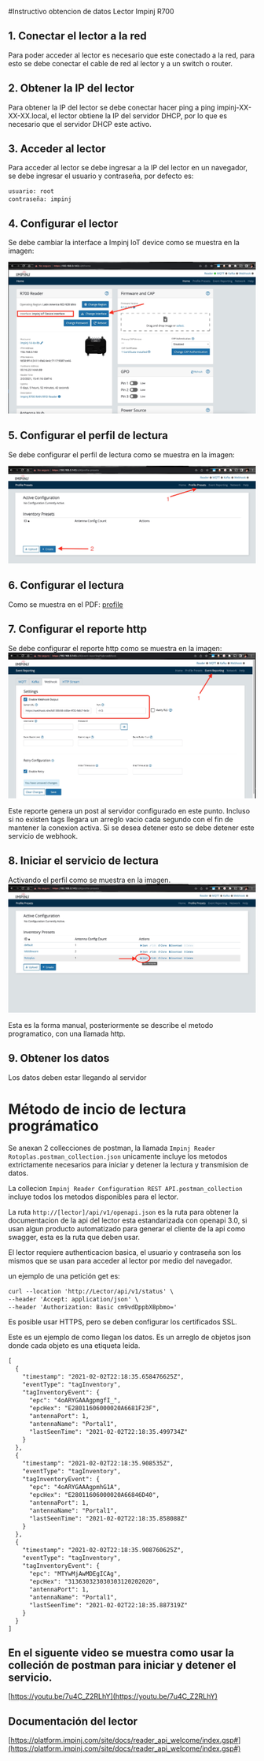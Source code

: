 #Instructivo obtencion de datos Lector Impinj R700

## 1. Conectar el lector a la red

Para poder acceder al lector es necesario que este conectado a la red, para esto se debe conectar el cable de red al lector y a un switch o router.

## 2. Obtener la IP del lector

Para obtener la IP del lector se debe conectar hacer ping a ping impinj-XX-XX-XX.local, el lector obtiene la IP del servidor DHCP, por lo que es necesario que el servidor DHCP este activo.

## 3. Acceder al lector

Para acceder al lector se debe ingresar a la IP del lector en un navegador, se debe ingresar el usuario y contraseña, por defecto es:

```
usuario: root
contraseña: impinj
```

## 4. Configurar el lector

Se debe cambiar la interface a Impinj IoT device como se muestra en la imagen:

![alt iot](interface.jpg)

## 5. Configurar el perfil de lectura

Se debe configurar el perfil de lectura como se muestra en la imagen:

![alt profile](profile.jpg)

## 6. Configurar el lectura

Como se muestra en el PDF: [profile](profile.pdf)   

## 7. Configurar el reporte http

Se debe configurar el reporte http como se muestra en la imagen: ![alt webhook](webhook.jpg)

Este reporte genera un post al servidor configurado en este punto. 
Incluso si no existen tags llegara un arreglo vacio cada segundo con el fin de mantener la conexion activa.
Si se desea detener esto se debe detener este servicio de webhook.


## 8. Iniciar el servicio de lectura
Activando el perfil como se muestra en la imagen. ![alt start](start.jpg)

Esta es la forma manual, posteriormente se describe el metodo programatico, con una llamada http.


## 9. Obtener los datos

Los datos deben estar llegando al servidor


# Método de incio de lectura prográmatico

Se anexan 2 collecciones de postman, la llamada ```Impinj Reader Rotoplas.postman_collection.json``` unicamente incluye los metodos extrictamente necesarios para iniciar y detener la lectura y transmision de datos.

La collecion  ```Impinj Reader Configuration REST API.postman_collection``` incluye todos los metodos disponibles para el lector.

La ruta ```http://[lector]/api/v1/openapi.json``` es la ruta para obtener la documentacion de la api del lector esta estandarizada con openapi 3.0, si usan algun producto automatizado para generar el cliente de la api como swagger, esta es la ruta que deben usar.

El lector requiere authenticacion basica, el usuario y contraseña son los mismos que se usan para acceder al lector por medio del navegador.

un ejemplo de una petición get es: 
````
curl --location 'http://Lector/api/v1/status' \
--header 'Accept: application/json' \
--header 'Authorization: Basic cm9vdDppbXBpbmo='
````

Es posible usar HTTPS, pero se deben configurar los certificados SSL.

Este es un ejemplo de como llegan los datos. Es un arreglo de objetos json donde cada objeto es una etiqueta leida. 

````
[
  {
    "timestamp": "2021-02-02T22:18:35.658476625Z",
    "eventType": "tagInventory",
    "tagInventoryEvent": {
      "epc": "4oARYGAAAgpmgfI_",
      "epcHex": "E28011606000020A6681F23F",
      "antennaPort": 1,
      "antennaName": "Portal1",
      "lastSeenTime": "2021-02-02T22:18:35.499734Z"
    }
  },
  {
    "timestamp": "2021-02-02T22:18:35.908535Z",
    "eventType": "tagInventory",
    "tagInventoryEvent": {
      "epc": "4oARYGAAAgpmhG1A",
      "epcHex": "E28011606000020A66846D40",
      "antennaPort": 1,
      "antennaName": "Portal1",
      "lastSeenTime": "2021-02-02T22:18:35.858088Z"
    }
  },
  {
    "timestamp": "2021-02-02T22:18:35.908760625Z",
    "eventType": "tagInventory",
    "tagInventoryEvent": {
      "epc": "MTYwMjAwMDEgICAg",
      "epcHex": "313630323030303120202020",
      "antennaPort": 1,
      "antennaName": "Portal1",
      "lastSeenTime": "2021-02-02T22:18:35.887319Z"
    }
  }
]
````

## En el siguente video se muestra como usar la colleción de postman para iniciar y detener el servicio.

[https://youtu.be/7u4C_Z2RLhY](https://youtu.be/7u4C_Z2RLhY)


## Documentación del lector

[https://platform.impinj.com/site/docs/reader_api_welcome/index.gsp#](https://platform.impinj.com/site/docs/reader_api_welcome/index.gsp#)


